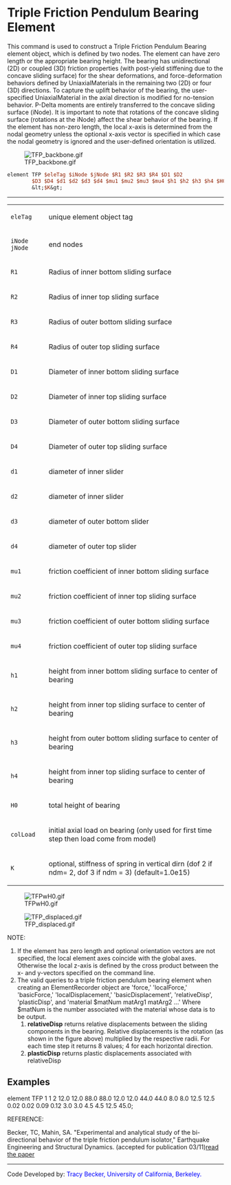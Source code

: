 # Triple Friction Pendulum Bearing Element

<p>This command is used to construct a Triple Friction Pendulum Bearing
element object, which is defined by two nodes. The element can have zero
length or the appropriate bearing height. The bearing has unidirectional
(2D) or coupled (3D) friction properties (with post-yield stiffening due
to the concave sliding surface) for the shear deformations, and
force-deformation behaviors defined by UniaxialMaterials in the
remaining two (2D) or four (3D) directions. To capture the uplift
behavior of the bearing, the user-specified UniaxialMaterial in the
axial direction is modified for no-tension behavior. P-Delta moments are
entirely transferred to the concave sliding surface (iNode). It is
important to note that rotations of the concave sliding surface
(rotations at the iNode) affect the shear behavior of the bearing. If
the element has non-zero length, the local x-axis is determined from the
nodal geometry unless the optional x-axis vector is specified in which
case the nodal geometry is ignored and the user-defined orientation is
utilized.</p>
<figure>
<img src="/OpenSeesRT/contrib/static/TFP_backbone.gif" title="TFP_backbone.gif"
alt="TFP_backbone.gif" />
<figcaption aria-hidden="true">TFP_backbone.gif</figcaption>
</figure>

```tcl
element TFP $eleTag $iNode $jNode $R1 $R2 $R3 $R4 $D1 $D2
        $D3 $D4 $d1 $d2 $d3 $d4 $mu1 $mu2 $mu3 $mu4 $h1 $h2 $h3 $h4 $H0 $colLoad
        &lt;$K&gt;
```

<hr />
<table>
<tbody>
<tr class="odd">
<td><code class="parameter-table-variable">eleTag</code></td>
<td><p>unique element object tag</p></td>
</tr>
<tr class="even">
<td><p><code class="parameter-table-variable">iNode jNode</code></p></td>
<td><p>end nodes</p></td>
</tr>
<tr class="odd">
<td><p><code class="parameter-table-variable">R1</code></p></td>
<td><p>Radius of inner bottom sliding surface</p></td>
</tr>
<tr class="even">
<td><p><code class="parameter-table-variable">R2</code></p></td>
<td><p>Radius of inner top sliding surface</p></td>
</tr>
<tr class="odd">
<td><p><code class="parameter-table-variable">R3</code></p></td>
<td><p>Radius of outer bottom sliding surface</p></td>
</tr>
<tr class="even">
<td><p><code class="parameter-table-variable">R4</code></p></td>
<td><p>Radius of outer top sliding surface</p></td>
</tr>
<tr class="odd">
<td><p><code class="parameter-table-variable">D1</code></p></td>
<td><p>Diameter of inner bottom sliding surface</p></td>
</tr>
<tr class="even">
<td><p><code class="parameter-table-variable">D2</code></p></td>
<td><p>Diameter of inner top sliding surface</p></td>
</tr>
<tr class="odd">
<td><p><code class="parameter-table-variable">D3</code></p></td>
<td><p>Diameter of outer bottom sliding surface</p></td>
</tr>
<tr class="even">
<td><p><code class="parameter-table-variable">D4</code></p></td>
<td><p>Diameter of outer top sliding surface</p></td>
</tr>
<tr class="odd">
<td><p><code class="parameter-table-variable">d1</code></p></td>
<td><p>diameter of inner slider</p></td>
</tr>
<tr class="even">
<td><p><code class="parameter-table-variable">d2</code></p></td>
<td><p>diameter of inner slider</p></td>
</tr>
<tr class="odd">
<td><p><code class="parameter-table-variable">d3</code></p></td>
<td><p>diameter of outer bottom slider</p></td>
</tr>
<tr class="even">
<td><p><code class="parameter-table-variable">d4</code></p></td>
<td><p>diameter of outer top slider</p></td>
</tr>
<tr class="odd">
<td><p><code class="parameter-table-variable">mu1</code></p></td>
<td><p>friction coefficient of inner bottom sliding surface</p></td>
</tr>
<tr class="even">
<td><p><code class="parameter-table-variable">mu2</code></p></td>
<td><p>friction coefficient of inner top sliding surface</p></td>
</tr>
<tr class="odd">
<td><p><code class="parameter-table-variable">mu3</code></p></td>
<td><p>friction coefficient of outer bottom sliding surface</p></td>
</tr>
<tr class="even">
<td><p><code class="parameter-table-variable">mu4</code></p></td>
<td><p>friction coefficient of outer top sliding surface</p></td>
</tr>
<tr class="odd">
<td><p><code class="parameter-table-variable">h1</code></p></td>
<td><p>height from inner bottom sliding surface to center of
bearing</p></td>
</tr>
<tr class="even">
<td><p><code class="parameter-table-variable">h2</code></p></td>
<td><p>height from inner top sliding surface to center of
bearing</p></td>
</tr>
<tr class="odd">
<td><p><code class="parameter-table-variable">h3</code></p></td>
<td><p>height from outer bottom sliding surface to center of
bearing</p></td>
</tr>
<tr class="even">
<td><p><code class="parameter-table-variable">h4</code></p></td>
<td><p>height from inner top sliding surface to center of
bearing</p></td>
</tr>
<tr class="odd">
<td><code class="parameter-table-variable">H0</code></td>
<td><p>total height of bearing</p></td>
</tr>
<tr class="even">
<td><code class="parameter-table-variable">colLoad</code></td>
<td><p>initial axial load on bearing (only used for first time step then
load come from model)</p></td>
</tr>
<tr class="odd">
<td><code class="parameter-table-variable">K</code></td>
<td><p>optional, stiffness of spring in vertical dirn (dof 2 if ndm= 2,
dof 3 if ndm = 3) (default=1.0e15)</p></td>
</tr>
</tbody>
</table>
<figure>
<img src="/OpenSeesRT/contrib/static/TFPwH0.gif" title="TFPwH0.gif" alt="TFPwH0.gif" />
<figcaption aria-hidden="true">TFPwH0.gif</figcaption>
</figure>
<figure>
<img src="/OpenSeesRT/contrib/static/TFP_displaced.gif" title="TFP_displaced.gif"
alt="TFP_displaced.gif" />
<figcaption aria-hidden="true">TFP_displaced.gif</figcaption>
</figure>
<p>NOTE:</p>
<ol>
<li>If the element has zero length and optional orientation vectors are
not specified, the local element axes coincide with the global axes.
Otherwise the local z-axis is defined by the cross product between the
x- and y-vectors specified on the command line.</li>
<li>The valid queries to a triple friction pendulum bearing element when
creating an ElementRecorder object are 'force,' 'localForce,'
'basicForce,' 'localDisplacement,' 'basicDisplacement', 'relativeDisp',
'plasticDisp', and 'material $matNum matArg1 matArg2 ...' Where $matNum
is the number associated with the material whose data is to be output.
<ol>
<li><strong>relativeDisp</strong> returns relative displacements between
the sliding components in the bearing. Relative displacements is the
rotation (as shown in the figure above) multiplied by the respective
radii. For each time step it returns 8 values; 4 for each horizontal
direction.</li>
<li><strong>plasticDisp</strong> returns plastic displacements
associated with relativeDisp</li>
</ol></li>
</ol>

## Examples

<p>element TFP 1 1 2 12.0 12.0 88.0 88.0 12.0 12.0 44.0 44.0 8.0 8.0
12.5 12.5 0.02 0.02 0.09 0.12 3.0 3.0 4.5 4.5 12.5 45.0;</p>
<p>REFERENCE:</p>
<p>Becker, TC, Mahin, SA. "Experimental and analytical study of the
bi-directional behavior of the triple friction pendulum isolator,"
Earthquake Engineering and Structural Dynamics. (accepted for
publication 03/11)<a
href="http://onlinelibrary.wiley.com/doi/10.1002/eqe.1133/pdf">read the
paper</a></p>
<hr />
<p>Code Developed by: <span style="color:blue"> Tracy Becker,
University of California, Berkeley. </span></p>
